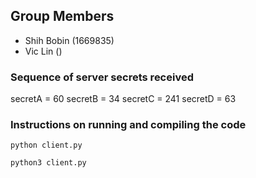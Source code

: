 ## Group Members
- Shih Bobin (1669835)
- Vic Lin ()
  
### Sequence of server secrets received
secretA = 60
secretB = 34
secretC = 241
secretD = 63

### Instructions on running and compiling the code
```
python client.py 
```
```
python3 client.py 
```